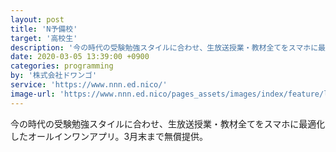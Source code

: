 ```yaml
---
layout: post
title: 'N予備校'
target: '高校生'
description: '今の時代の受験勉強スタイルに合わせ、生放送授業・教材全てをスマホに最適化したオールインワンアプリ。3月末まで無償提供。'
date: 2020-03-05 13:39:00 +0900
categories: programming
by: '株式会社ドワンゴ'
service: 'https://www.nnn.ed.nico/'
image-url: 'https://www.nnn.ed.nico/pages_assets/images/index/feature/logo-7aaf175200a6b7643a12c35862b02564.png'
---
```

今の時代の受験勉強スタイルに合わせ、生放送授業・教材全てをスマホに最適化したオールインワンアプリ。3月末まで無償提供。
